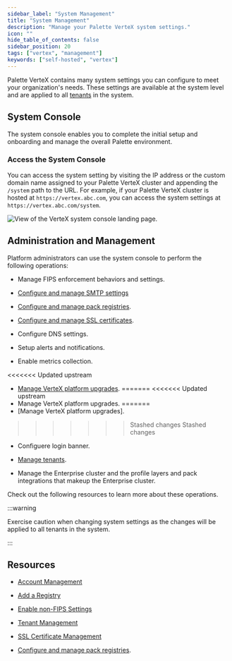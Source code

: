 ```yaml
---
sidebar_label: "System Management"
title: "System Management"
description: "Manage your Palette VerteX system settings."
icon: ""
hide_table_of_contents: false
sidebar_position: 20
tags: ["vertex", "management"]
keywords: ["self-hosted", "vertex"]
---
```


Palette VerteX contains many system settings you can configure to meet your organization's needs. These settings are
available at the system level and are applied to all [tenants](../../glossary-all.md#tenant) in the system.

## System Console

The system console enables you to complete the initial setup and onboarding and manage the overall Palette environment.

### Access the System Console

You can access the system setting by visiting the IP address or the custom domain name assigned to your Palette VerteX
cluster and appending the `/system` path to the URL. For example, if your Palette VerteX cluster is hosted at
`https://vertex.abc.com`, you can access the system settings at `https://vertex.abc.com/system`.

![View of the VerteX system console landing page.](/vertex_system-management_overview-system-console.png)

## Administration and Management

Platform administrators can use the system console to perform the following operations:

- Manage FIPS enforcement behaviors and settings.

- [Configure and manage SMTP settings](./smtp.md)

- [Configure and manage pack registries](../system-management/add-registry.md).

- [Configure and manage SSL certificates](ssl-certificate-management.md).

- Configure DNS settings.

- Setup alerts and notifications.

- Enable metrics collection.

<<<<<<< Updated upstream
- [Manage VerteX platform upgrades](manage-upgrades.md).
=======
<<<<<<< Updated upstream
- Manage VerteX platform upgrades.
=======
- [Manage VerteX platform upgrades].
>>>>>>> Stashed changes
>>>>>>> Stashed changes

- Configuere login banner.

- [Manage tenants](tenant-management.md).

- Manage the Enterprise cluster and the profile layers and pack integrations that makeup the Enterprise cluster.

Check out the following resources to learn more about these operations.

:::warning

Exercise caution when changing system settings as the changes will be applied to all tenants in the system.

:::

## Resources

- [Account Management](./account-management/account-management.md)

- [Add a Registry](add-registry.md)

- [Enable non-FIPS Settings](enable-non-fips-settings/enable-non-fips-settings.md)

- [Tenant Management](../system-management/tenant-management.md)

- [SSL Certificate Management](../system-management/ssl-certificate-management.md)

- [Configure and manage pack registries](../system-management/add-registry.md).
